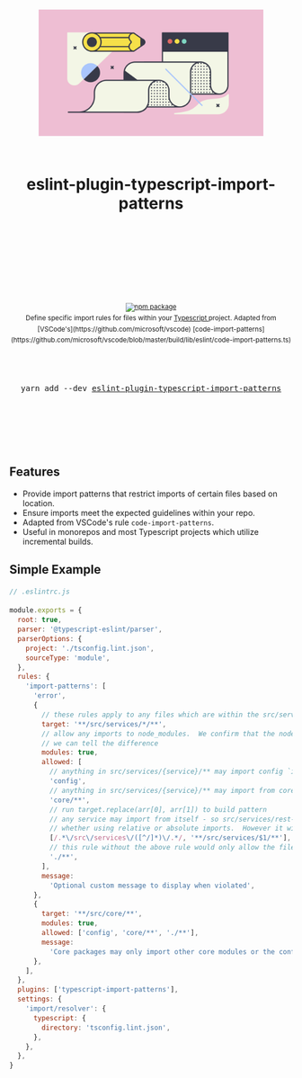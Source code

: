 <div align="center">
  <h1>
    <br/>
    <br/>
    <p align="center">
      <img src="docs/img/style.png" width="400" title="eslint-plugin-typescript-import-patterns">
    </p>
    <br />
    eslint-plugin-typescript-import-patterns
    <br />
    <br />
    <br />
    <br />
  </h1>
  <sup>
    <br />
    <br />
    <a href="https://www.npmjs.com/package/eslint-plugin-typescript-import-patterns">
       <img src="https://img.shields.io/npm/v/eslint-plugin-typescript-import-patterns.svg" alt="npm package" />
    </a>
    <!-- TODO
     <a href="https://www.npmjs.com/package/react-style-vars">
      <img src="https://img.shields.io/npm/dm/react-style-vars.svg" alt="npm downloads" />
    </a>
    -->
    <!-- TODO
    <a href="http://bradennapier.github.io/react-style-vars">
      <img src="https://img.shields.io/badge/demos-🚀-yellow.svg" alt="demos" />
    </a>
    -->
    <br />
    Define specific import rules for files within your <a href="https://www.typescriptlang.org/index.html"> Typescript </a> project.  Adapted from [VSCode's](https://github.com/microsoft/vscode) [code-import-patterns](https://github.com/microsoft/vscode/blob/master/build/lib/eslint/code-import-patterns.ts)
  </sup>
  <br />
  <br />
  <br />
  <br />
  <pre>yarn add --dev <a href="https://www.npmjs.com/package/eslint-plugin-typescript-import-patterns">eslint-plugin-typescript-import-patterns</a></pre>
  <br />
  <br />
  <br />
  <br />
  <br />
</div>

## Features

- Provide import patterns that restrict imports of certain files based on location.
- Ensure imports meet the expected guidelines within your repo.
- Adapted from VSCode's rule `code-import-patterns`.
- Useful in monorepos and most Typescript projects which utilize incremental builds.

## Simple Example

```javascript
// .eslintrc.js

module.exports = {
  root: true,
  parser: '@typescript-eslint/parser',
  parserOptions: {
    project: './tsconfig.lint.json',
    sourceType: 'module',
  },
  rules: {
    'import-patterns': [
      'error',
      {
        // these rules apply to any files which are within the src/services directory
        target: '**/src/services/*/**',
        // allow any imports to node_modules.  We confirm that the node_module exists in case the use of paths / absolute imports is used so that
        // we can tell the difference
        modules: true,
        allowed: [
          // anything in src/services/{service}/** may import config `import config from 'config'`
          'config',
          // anything in src/services/{service}/** may import from core `import someModule from 'core/someModule'`
          'core/**',
          // run target.replace(arr[0], arr[1]) to build pattern
          // any service may import from itself - so src/services/rest-api/** may always import from `src/services/rest-api/**`
          // whether using relative or absolute imports.  However it will not be able to import from `../api-client/**` or `services/api-client/**`
          [/.*\/src\/services\/([^/]*)\/.*/, '**/src/services/$1/**'],
          // this rule without the above rule would only allow the files to import themselves or higher and would restrict `../`
          './**',
        ],
        message:
          'Optional custom message to display when violated',
      },
      {
        target: '**/src/core/**',
        modules: true,
        allowed: ['config', 'core/**', './**'],
        message:
          'Core packages may only import other core modules or the config',
      },
    ],
  },
  plugins: ['typescript-import-patterns'],
  settings: {
    'import/resolver': {
      typescript: {
        directory: 'tsconfig.lint.json',
      },
    },
  },
}
```
